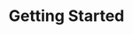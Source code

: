 ---
image: /images/NodeAndRel.png
title: Getting Started
position: 1.02
description: 
content_markdown: >-
  ###### Technopedia endpoints enable to you to use the Technopedia ID endpoint to get product information for a specific product by specifying the Technopedia ID, and to use the Technopedia query language (TQL) with the TQL endpoint to query data from the Technopedia database.<br>
  

  
  #### Make API requests with cURL or a third-party API client<br>

  You can use cURL or a third-party API client to get data from the Technopedia database.
  The base URL for all API queries is: https://v6.technopedia.com/ <br>
  
  Typically, Mac and Linux users have cURL preinstalled, and Windows users most likely have to install cURL. 
  For example, the following example is a cURL query: <br>
  `curl -G -H "Authorization: Bearer <API_KEY>" https://v6.technopedia.com/tql" --data-urlencode "q=MATCH (s:SOFTWARE) RETURN s.title"`<br>
  Examples of API GET requests, and MATCH statements which are used to form the query statment are provided throughout this guide. 
  
  You can also use a third-party API client, such as Postman to send API requests as shown in the following image.<br>
  <br>
  ![API Image](/images/bearer_token.png){: .img-responsive}<br>
    
 
  #### Get your API key<br>

  Before you can get data from data from the Technopedia database, you must get an API key from Flexera Technopedia support.<br>

  #### Method<br>

  You can only make API GET requests to the Technopedia database.<br>

  #### Parameters<br>

  For the Technopedia-id endpoint, you provide the Technopedia ID.<br>
  For the TQL endpoint, you provide MATCH statements with parameters that specify nodes, attributes, and relationships between nodes which are optional.


left_code_blocks:
  - code_block: |-
      {
        "error": true,
        "message": "error message here"
      }
    title: Response
    language: json
    right_code_blocks:
  - code_block: "{\r\n  \"error\": true,\r\n  \"message\": \"error message here\"\r\n}\r\n\r\n{\r\n    \"message\": \"Internal Server Error\",\r\n    \"request-id\": \"4f6bfd02-e367-4a61-90c7-832d0226dd8c\"\r\n}"
    title: Error Examples
    language: json
left_code_blocks:
  - code_block: |-
      $.ajax({
        "url": "http://api.myapp.com/books/3",
        "type": "DELETE",
        "data": {
          "token": "YOUR_APP_KEY"
        },
        "success": function(data) {
          alert(data);
        }
      });
    title: jQuery
    language: javascript
right_code_blocks:
  - code_block: |2-
      {
        "id": 3,
        "status": "deleted"
      }
    title: Response
    language: json
  - code_block: |2-
      {
        "error": true,
        "message": "Book doesn't exist"
      }
    title: Error
    language: json
---